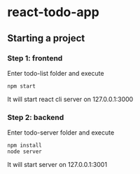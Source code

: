 # react-todo-app


## Starting a project

### Step 1: frontend
Enter todo-list folder and execute
```
npm start
```
It will start react cli server on 127.0.0.1:3000


### Step 2: backend
Enter todo-server folder and execute
```
npm install
node server
```
It will start server on 127.0.0.1:3001
